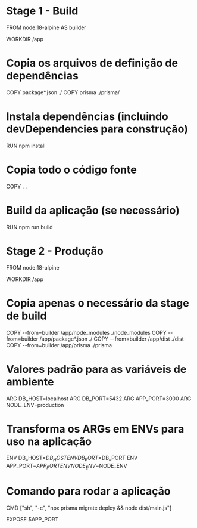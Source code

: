 # Stage 1 - Build
FROM node:18-alpine AS builder

WORKDIR /app

# Copia os arquivos de definição de dependências
COPY package*.json ./
COPY prisma ./prisma/

# Instala dependências (incluindo devDependencies para construção)
RUN npm install

# Copia todo o código fonte
COPY . .

# Build da aplicação (se necessário)
RUN npm run build

# Stage 2 - Produção
FROM node:18-alpine

WORKDIR /app

# Copia apenas o necessário da stage de build
COPY --from=builder /app/node_modules ./node_modules
COPY --from=builder /app/package*.json ./
COPY --from=builder /app/dist ./dist
COPY --from=builder /app/prisma ./prisma

# Valores padrão para as variáveis de ambiente
ARG DB_HOST=localhost
ARG DB_PORT=5432
ARG APP_PORT=3000
ARG NODE_ENV=production

# Transforma os ARGs em ENVs para uso na aplicação
ENV DB_HOST=$DB_HOST
ENV DB_PORT=$DB_PORT
ENV APP_PORT=$APP_PORT
ENV NODE_ENV=$NODE_ENV

# Comando para rodar a aplicação
CMD ["sh", "-c", "npx prisma migrate deploy && node dist/main.js"]

EXPOSE $APP_PORT
